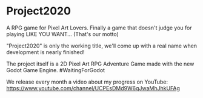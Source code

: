 # Project2020
A RPG game for Pixel Art Lovers. Finally a game that doesn't judge you for playing LIKE YOU WANT... (That's our motto)

"Project2020" is only the working title, we'll come up with a real name when development is nearly finished!

The project itself is a 2D Pixel Art RPG Adventure Game made with the new Godot Game Engine. #WaitingForGodot

We release every month a video about my progress on YouTube:
https://www.youtube.com/channel/UCPEsDMd9W6qJwaMhJhkUFAg
